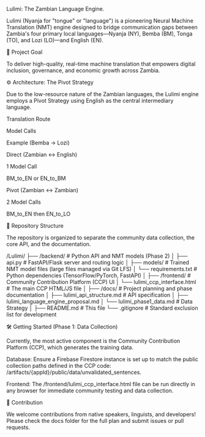 Lulimi: The Zambian Language Engine.

Lulimi (Nyanja for "tongue" or "language") is a pioneering Neural Machine Translation (NMT) engine designed to bridge communication gaps between Zambia's four primary local languages—Nyanja (NY), Bemba (BM), Tonga (TO), and Lozi (LO)—and English (EN).

🎯 Project Goal

To deliver high-quality, real-time machine translation that empowers digital inclusion, governance, and economic growth across Zambia.

⚙️ Architecture: The Pivot Strategy

Due to the low-resource nature of the Zambian languages, the Lulimi engine employs a Pivot Strategy using English as the central intermediary language.

Translation Route

Model Calls

Example (Bemba $\to$ Lozi)

Direct (Zambian $\leftrightarrow$ English)

1 Model Call

BM_to_EN or EN_to_BM

Pivot (Zambian $\leftrightarrow$ Zambian)

2 Model Calls

BM_to_EN then EN_to_LO

🚀 Repository Structure

The repository is organized to separate the community data collection, the core API, and the documentation.

/Lulimi/
├── /backend/                        # Python API and NMT models (Phase 2)
│   ├── api.py                       # FastAPI/Flask server and routing logic
│   ├── models/                      # Trained NMT model files (large files managed via Git LFS)
│   └── requirements.txt             # Python dependencies (TensorFlow/PyTorch, FastAPI)
│
├── /frontend/                       # Community Contribution Platform (CCP) UI
│   └── lulimi_ccp_interface.html    # The main CCP HTML/JS file
│
├── /docs/                           # Project planning and phase documentation
│   ├── lulimi_api_structure.md      # API specification
│   ├── lulimi_language_engine_proposal.md
│   └── lulimi_phase1_data.md        # Data Strategy
│
├── README.md                        # This file
└── .gitignore                       # Standard exclusion list for development


🛠️ Getting Started (Phase 1: Data Collection)

Currently, the most active component is the Community Contribution Platform (CCP), which generates the training data.

Database: Ensure a Firebase Firestore instance is set up to match the public collection paths defined in the CCP code: /artifacts/{appId}/public/data/unvalidated_sentences.

Frontend: The /frontend/lulimi_ccp_interface.html file can be run directly in any browser for immediate community testing and data collection.

📝 Contribution


We welcome contributions from native speakers, linguists, and developers! Please check the docs folder for the full plan and submit issues or pull requests.

